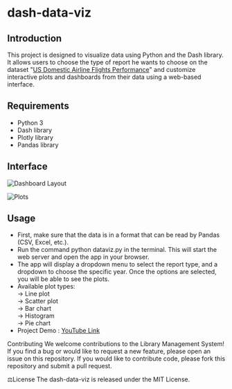 # dash-data-viz

## Introduction
This project is designed to visualize data using Python and the Dash library. It allows users to choose the type of report he wants to choose on the dataset "[US Domestic Airline Flights Performance](https://drive.google.com/file/d/1aptHLkiJyIfXTrVRSmcEk_JoiyVFGZU-/view?usp=sharing)" and customize interactive plots and dashboards from their data using a web-based interface.

## Requirements
- Python 3
- Dash library
- Plotly library
- Pandas library

## Interface

![Dashboard Layout](https://drive.google.com/file/d/1tDGmFhNCZeSsu_xBpRFc6EffchJM7Swz/view?usp=sharing)

![Plots](https://drive.google.com/file/d/1Lv-7V_jc8Ycv8CPLTUMfm1fxveuPPGRr/view?usp=sharing)

## Usage
- First, make sure that the data is in a format that can be read by Pandas (CSV, Excel, etc.).
- Run the command python dataviz.py in the terminal. This will start the web server and open the app in your browser.
- The app will display a dropdown menu to select the report type, and a dropdown to choose the specific year. Once the options are selected, you will be able to see the plots.
- Available plot types: <br>
-> Line plot <br>
-> Scatter plot <br>
-> Bar chart <br>
-> Histogram <br>
-> Pie chart <br>
- Project Demo : [YouTube Link](https://youtu.be/XIcAu-ZB8Wg)

Contributing
We welcome contributions to the Library Management System! If you find a bug or would like to request a new feature, please open an issue on this repository. If you would like to contribute code, please fork this repository and submit a pull request.

⚖️License
The dash-data-viz is released under the MIT License.
